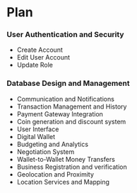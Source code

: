 # Plan

### User Authentication and Security

- Create Account
- Edit User Account
- Update Role

### Database Design and Management

- Communication and Notifications
- Transaction Management and History
- Payment Gateway Integration
- Coin generation and discount system
- User Interface
- Digital Wallet
- Budgeting and Analytics
- Negotiation System
- Wallet-to-Wallet Money Transfers
- Business Registration and verification
- Geolocation and Proximity
- Location Services and Mapping